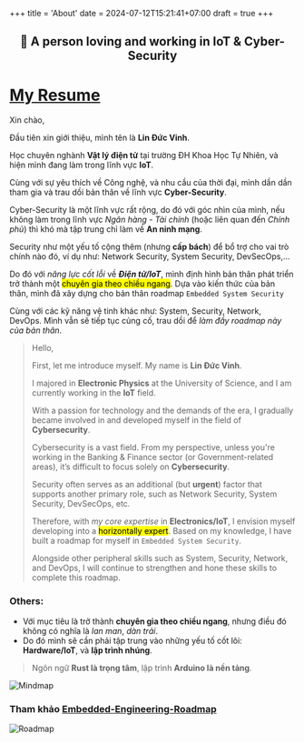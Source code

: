 +++
title = 'About'
date = 2024-07-12T15:21:41+07:00
draft = true
+++

<h2 align="center">👋 A person loving and working in IoT & Cyber-Security</h2>

# [My Resume](../CV_VinhLD_26022025.pdf)

Xin chào,

Đầu tiên xin giới thiệu, mình tên là **Lin Đức Vinh**. 

Học chuyên nghành **Vật lý điện tử** tại trường ĐH Khoa Học Tự Nhiên, và hiện mình đang làm trong lĩnh vực **IoT**.

Cùng với sự yêu thích về Công nghệ, và nhu cầu của thời đại, mình dần dần tham gia và trau dồi bản thân về lĩnh vực **Cyber-Security**.

Cyber-Security là một lĩnh vực rất rộng, do đó với góc nhìn của mình, nếu không làm trong lĩnh vực *Ngân hàng - Tài chính* (hoặc liên quan đến *Chính phủ*) thì khó mà tập trung chỉ làm về **An ninh mạng**.

Security như một yếu tố cộng thêm (nhưng **cấp bách**) để bổ trợ cho vai trò chính nào đó, ví dụ như: Network Security, System Security, DevSecOps,...

Do đó với *năng lực cốt lỗi* về ***Điện tử/IoT***, mình định hình bản thân phát triển trở thành một <mark>chuyên gia theo chiều ngang</mark>. Dựa vào kiến thức của bản thân, mình đã xây dựng cho bản thân roadmap `Embedded System Security`

Cùng với các kỹ năng vệ tinh khác như: System, Security, Network, DevOps. Mình vẫn sẽ tiếp tục củng cố, trau dồi để *làm đầy roadmap này của bản thân*.

> Hello,
>
> First, let me introduce myself. My name is **Lin Đức Vinh**.
>
> I majored in **Electronic Physics** at the University of Science, and I am currently working in the **IoT** field.
>
> With a passion for technology and the demands of the era, I gradually became involved in and developed myself in the field of **Cybersecurity**.
>
> Cybersecurity is a vast field. From my perspective, unless you're working in the Banking & Finance sector (or Government-related areas), it’s difficult to focus solely on **Cybersecurity**.
>
> Security often serves as an additional (but **urgent**) factor that supports another primary role, such as Network Security, System Security, DevSecOps, etc.
> 
> Therefore, with *my core expertise* in **Electronics/IoT**, I envision myself developing into a <mark>horizontally expert</mark>. Based on my knowledge, I have built a roadmap for myself in `Embedded System Security`.
>
> Alongside other peripheral skills such as System, Security, Network, and DevOps, I will continue to strengthen and hone these skills to complete this roadmap.

### Others:
- Với mục tiêu là trở thành **chuyên gia theo chiều ngang**, nhưng điều đó không có nghĩa là *lan man*, *dàn trải*.
- Do đó mình sẽ cần phải tập trung vào những yếu tố cốt lõi: **Hardware/IoT**, và **lập trình nhúng**.
> Ngôn ngữ **Rust là trọng tâm**, lập trình **Arduino là nền tảng**. </br>

![Mindmap](/image/Mindmap.png)

### Tham khảo [Embedded-Engineering-Roadmap](https://github.com/m3y54m/Embedded-Engineering-Roadmap)

![Roadmap](https://github.com/m3y54m/Embedded-Engineering-Roadmap/releases/latest/download/Embedded-Engineering-Roadmap.png)

